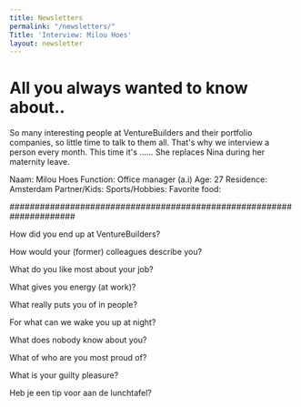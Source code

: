 ```yaml
---
title: Newsletters
permalink: "/newsletters/"
Title: 'Interview: Milou Hoes'
layout: newsletter
---
```


# All you always wanted to know about..

So many interesting people at VentureBuilders and their portfolio companies, so little time to talk to them all. That's why we interview a person every month. This time it's ...... She replaces Nina during her maternity leave.

Naam: Milou Hoes
Function: Office manager (a.i)
Age: 27
Residence: Amsterdam 
Partner/Kids:
Sports/Hobbies:
Favorite food:

#####################################################################

How did you end up at VentureBuilders?

How would your (former) colleagues describe you? 

What do you like most about your job?

What gives you energy (at work)? 

What really puts you of in people?

For what can we wake you up at night?

What does nobody know about you?

What of who are you most proud of?

What is your guilty pleasure?

Heb je een tip voor aan de lunchtafel?
 
